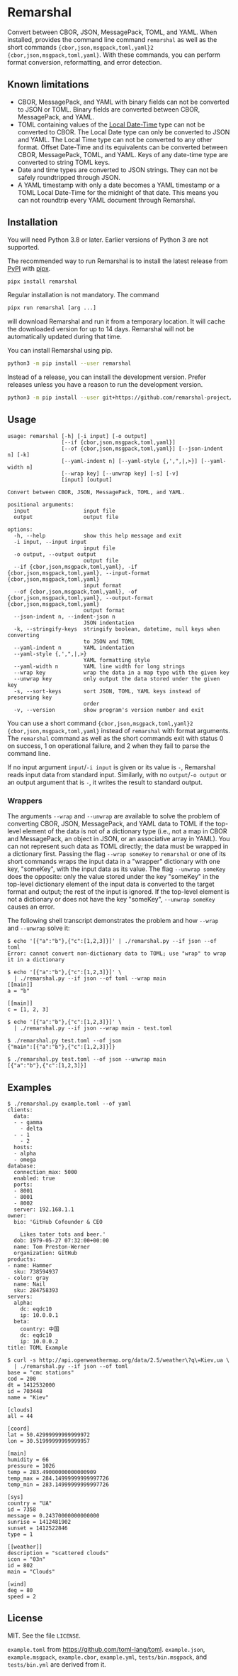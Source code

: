 # Remarshal

Convert between CBOR, JSON, MessagePack, TOML, and YAML. When installed,
provides the command line command `remarshal` as well as the short commands
`{cbor,json,msgpack,toml,yaml}2`&#x200B;`{cbor,json,msgpack,toml,yaml}`. With
these commands, you can perform format conversion, reformatting, and error
detection.

## Known limitations

* CBOR, MessagePack, and YAML with binary fields can not be converted to JSON
or TOML. Binary fields are converted between CBOR, MessagePack, and YAML.
* TOML containing values of the
[Local Date-Time](https://toml.io/en/v1.0.0-rc.1#local-date-time) type can not
be converted to CBOR. The Local Date type can only be converted to JSON and
YAML. The Local Time type can not be converted to any other format. Offset
Date-Time and its equivalents can be converted between CBOR, MessagePack,
TOML, and YAML. Keys of any date-time type are converted to string TOML
keys.
* Date and time types are converted to JSON strings. They can not be safely
roundtripped through JSON.
* A YAML timestamp with only a date becomes a YAML timestamp or a TOML Local
Date-Time for the midnight of that date. This means you can not roundtrip
every YAML document through Remarshal.

## Installation

You will need Python 3.8 or later. Earlier versions of Python 3 are not
supported.

The recommended way to run Remarshal is to install the latest release from
[PyPI](https://pypi.org/project/remarshal/) with
[pipx](https://github.com/pypa/pipx).

```sh
pipx install remarshal
```

Regular installation is not mandatory. The command

```sh
pipx run remarshal [arg ...]
```

will download Remarshal and run it from a temporary location.
It will cache the downloaded version for up to 14 days. Remarshal will not be
automatically updated during that time.

You can install Remarshal using pip.

```sh
python3 -m pip install --user remarshal
```

Instead of a release, you can install the development version. Prefer
releases unless you have a reason to run the development version.

```sh
python3 -m pip install --user git+https://github.com/remarshal-project/remarshal
```

## Usage

```
usage: remarshal [-h] [-i input] [-o output]
                 [--if {cbor,json,msgpack,toml,yaml}]
                 [--of {cbor,json,msgpack,toml,yaml}] [--json-indent n] [-k]
                 [--yaml-indent n] [--yaml-style {,',",|,>}] [--yaml-width n]
                 [--wrap key] [--unwrap key] [-s] [-v]
                 [input] [output]

Convert between CBOR, JSON, MessagePack, TOML, and YAML.

positional arguments:
  input                 input file
  output                output file

options:
  -h, --help            show this help message and exit
  -i input, --input input
                        input file
  -o output, --output output
                        output file
  --if {cbor,json,msgpack,toml,yaml}, -if {cbor,json,msgpack,toml,yaml}, --input-format {cbor,json,msgpack,toml,yaml}
                        input format
  --of {cbor,json,msgpack,toml,yaml}, -of {cbor,json,msgpack,toml,yaml}, --output-format {cbor,json,msgpack,toml,yaml}
                        output format
  --json-indent n, --indent-json n
                        JSON indentation
  -k, --stringify-keys  stringify boolean, datetime, null keys when converting
                        to JSON and TOML
  --yaml-indent n       YAML indentation
  --yaml-style {,',",|,>}
                        YAML formatting style
  --yaml-width n        YAML line width for long strings
  --wrap key            wrap the data in a map type with the given key
  --unwrap key          only output the data stored under the given key
  -s, --sort-keys       sort JSON, TOML, YAML keys instead of preserving key
                        order
  -v, --version         show program's version number and exit
```

You can use a short command
`{cbor,json,msgpack,toml,yaml}2`&#x200B;`{cbor,json,msgpack,toml,yaml}`
instead of `remarshal` with format arguments. The `remarshal` command as well
as the short commands exit with status 0 on success, 1 on operational failure,
and 2 when they fail to parse the command line.

If no input argument `input`/`-i input` is given or its value is `-`,
Remarshal reads input data from standard input. Similarly, with no
`output`/`-o output` or an output argument that is `-`, it writes the result
to standard output.

### Wrappers

The arguments `--wrap` and `--unwrap` are available to solve the problem of
converting CBOR, JSON, MessagePack, and YAML data to TOML if the top-level
element of the data is not of a dictionary type (i.e., not a map in CBOR and
MessagePack, an object in JSON, or an associative array in YAML).
You can not represent such data as TOML directly; the data must be wrapped in a
dictionary first. Passing the flag `--wrap someKey` to `remarshal` or one of
its short commands wraps the input data in a "wrapper" dictionary with one key,
"someKey", with the input data as its value. The flag `--unwrap someKey` does
the opposite: only the value stored under the key "someKey" in the top-level
dictionary element of the input data is converted to the target format and
output; the rest of the input is ignored. If the top-level element is not a
dictionary or does not have the key "someKey", `--unwrap someKey` causes an
error.

The following shell transcript demonstrates the problem and how `--wrap` and
`--unwrap` solve it:

```
$ echo '[{"a":"b"},{"c":[1,2,3]}]' | ./remarshal.py --if json --of toml
Error: cannot convert non-dictionary data to TOML; use "wrap" to wrap it in a dictionary

$ echo '[{"a":"b"},{"c":[1,2,3]}]' \
  | ./remarshal.py --if json --of toml --wrap main
[[main]]
a = "b"

[[main]]
c = [1, 2, 3]

$ echo '[{"a":"b"},{"c":[1,2,3]}]' \
  | ./remarshal.py --if json --wrap main - test.toml

$ ./remarshal.py test.toml --of json
{"main":[{"a":"b"},{"c":[1,2,3]}]}

$ ./remarshal.py test.toml --of json --unwrap main
[{"a":"b"},{"c":[1,2,3]}]
```

## Examples

```
$ ./remarshal.py example.toml --of yaml
clients:
  data:
  - - gamma
    - delta
  - - 1
    - 2
  hosts:
  - alpha
  - omega
database:
  connection_max: 5000
  enabled: true
  ports:
  - 8001
  - 8001
  - 8002
  server: 192.168.1.1
owner:
  bio: 'GitHub Cofounder & CEO

    Likes tater tots and beer.'
  dob: 1979-05-27 07:32:00+00:00
  name: Tom Preston-Werner
  organization: GitHub
products:
- name: Hammer
  sku: 738594937
- color: gray
  name: Nail
  sku: 284758393
servers:
  alpha:
    dc: eqdc10
    ip: 10.0.0.1
  beta:
    country: 中国
    dc: eqdc10
    ip: 10.0.0.2
title: TOML Example

$ curl -s http://api.openweathermap.org/data/2.5/weather\?q\=Kiev,ua \
  | ./remarshal.py --if json --of toml
base = "cmc stations"
cod = 200
dt = 1412532000
id = 703448
name = "Kiev"

[clouds]
all = 44

[coord]
lat = 50.42999999999999972
lon = 30.51999999999999957

[main]
humidity = 66
pressure = 1026
temp = 283.49000000000000909
temp_max = 284.14999999999997726
temp_min = 283.14999999999997726

[sys]
country = "UA"
id = 7358
message = 0.24370000000000000
sunrise = 1412481902
sunset = 1412522846
type = 1

[[weather]]
description = "scattered clouds"
icon = "03n"
id = 802
main = "Clouds"

[wind]
deg = 80
speed = 2
```

## License

MIT. See the file `LICENSE`.

`example.toml` from <https://github.com/toml-lang/toml>. `example.json`,
`example.msgpack`, `example.cbor`, `example.yml`, `tests/bin.msgpack`, and
`tests/bin.yml` are derived from it.
